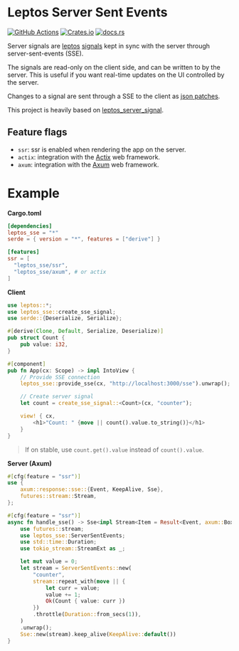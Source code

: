 # Leptos Server Sent Events

[![GitHub Actions](https://github.com/messense/leptos_sse/workflows/CI/badge.svg)](https://github.com/messense/leptos_sse/actions?query=workflow%3ACI)
[![Crates.io](https://img.shields.io/crates/v/leptos_sse.svg)](https://crates.io/crates/leptos_sse)
[![docs.rs](https://docs.rs/leptos_sse/badge.svg)](https://docs.rs/leptos_sse/)

Server signals are [leptos] [signals] kept in sync with the server through server-sent-events (SSE).

The signals are read-only on the client side, and can be written to by the server.
This is useful if you want real-time updates on the UI controlled by the server.

Changes to a signal are sent through a SSE to the client as [json patches].

[leptos]: https://crates.io/crates/leptos
[signals]: https://docs.rs/leptos/latest/leptos/struct.Signal.html
[json patches]: https://docs.rs/json-patch/latest/json_patch/struct.Patch.html

This project is heavily based on [leptos_server_signal](https://github.com/tqwewe/leptos_server_signal).

## Feature flags

- `ssr`: ssr is enabled when rendering the app on the server.
- `actix`: integration with the [Actix] web framework.
- `axum`: integration with the [Axum] web framework.

[actix]: https://crates.io/crates/actix-web
[axum]: https://crates.io/crates/axum

# Example

**Cargo.toml**

```toml
[dependencies]
leptos_sse = "*"
serde = { version = "*", features = ["derive"] }

[features]
ssr = [
  "leptos_sse/ssr",
  "leptos_sse/axum", # or actix
]
```

**Client**

```rust
use leptos::*;
use leptos_sse::create_sse_signal;
use serde::{Deserialize, Serialize};

#[derive(Clone, Default, Serialize, Deserialize)]
pub struct Count {
    pub value: i32,
}

#[component]
pub fn App(cx: Scope) -> impl IntoView {
    // Provide SSE connection
    leptos_sse::provide_sse(cx, "http://localhost:3000/sse").unwrap();

    // Create server signal
    let count = create_sse_signal::<Count>(cx, "counter");

    view! { cx,
        <h1>"Count: " {move || count().value.to_string()}</h1>
    }
}
```

> If on stable, use `count.get().value` instead of `count().value`.

**Server (Axum)**

```rust
#[cfg(feature = "ssr")]
use {
    axum::response::sse::{Event, KeepAlive, Sse},
    futures::stream::Stream,
};

#[cfg(feature = "ssr")]
async fn handle_sse() -> Sse<impl Stream<Item = Result<Event, axum::BoxError>>> {
    use futures::stream;
    use leptos_sse::ServerSentEvents;
    use std::time::Duration;
    use tokio_stream::StreamExt as _;

    let mut value = 0;
    let stream = ServerSentEvents::new(
        "counter",
        stream::repeat_with(move || {
            let curr = value;
            value += 1;
            Ok(Count { value: curr })
        })
        .throttle(Duration::from_secs(1)),
    )
    .unwrap();
    Sse::new(stream).keep_alive(KeepAlive::default())
}
```
